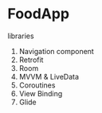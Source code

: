 # FoodApp

libraries 
1. Navigation component
2. Retrofit
3. Room
4. MVVM & LiveData
5. Coroutines
6. View Binding
7. Glide

